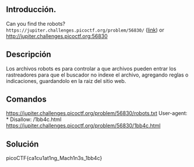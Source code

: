 ## Introducción.
Can you find the robots? `https://jupiter.challenges.picoctf.org/problem/56830/` ([link](https://jupiter.challenges.picoctf.org/problem/56830/)) or http://jupiter.challenges.picoctf.org:56830

## Descripción
Los archivos robots es para controlar a que archivos pueden entrar los rastreadores para que el buscador no indexe el archivo, agregando reglas o indicaciones, guardandolo en la raiz del sitio web.

## Comandos
https://jupiter.challenges.picoctf.org/problem/56830/robots.txt
	User-agent: * Disallow: /1bb4c.html
https://jupiter.challenges.picoctf.org/problem/56830/1bb4c.html

## Solución 
picoCTF{ca1cu1at1ng_Mach1n3s_1bb4c}
